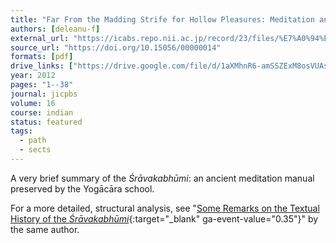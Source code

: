 ```yaml
---
title: "Far From the Madding Strife for Hollow Pleasures: Meditation and Liberation in the *Śrāvakabhūmi*"
authors: [deleanu-f]
external_url: "https://icabs.repo.nii.ac.jp/record/23/files/%E7%A0%94%E7%A9%B6%E7%B4%80%E8%A6%81%E3%80%80%E7%AC%AC16%E5%8F%B7%EF%BC%88%E6%A8%AA%E7%B5%84%EF%BC%9AFlorin%20Deleanu%EF%BC%89.pdf"
source_url: "https://doi.org/10.15056/00000014"
formats: [pdf]
drive_links: ["https://drive.google.com/file/d/1aXMhnR6-amSSZExM8osVUAsUQLT06pCZ/view?usp=drivesdk"]
year: 2012
pages: "1--38"
journal: jicpbs
volume: 16
course: indian
status: featured
tags:
  - path
  - sects
---
```


A very brief summary of the *Śrāvakabhūmi*: an ancient meditation manual preserved by the Yogācāra school.

For a more detailed, structural analysis, see "[Some Remarks on the Textual History of the *Śrāvakabhūmi*](https://icabs.repo.nii.ac.jp/record/254/files/5%20Deleanu.pdf){:target="_blank" ga-event-value="0.35"}" by the same author.
